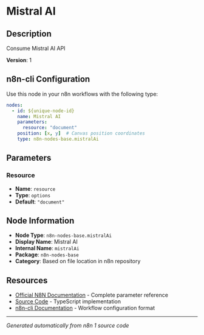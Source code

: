 # Mistral AI

## Description

Consume Mistral AI API

**Version**: 1

## n8n-cli Configuration

Use this node in your n8n workflows with the following type:

```yaml
nodes:
  - id: ${unique-node-id}
    name: Mistral AI
    parameters:
      resource: "document"
    position: [x, y]  # Canvas position coordinates
    type: n8n-nodes-base.mistralAi
```

## Parameters

### Resource

- **Name**: `resource`
- **Type**: `options`
- **Default**: `"document"`


## Node Information

- **Node Type**: `n8n-nodes-base.mistralAi`
- **Display Name**: Mistral AI
- **Internal Name**: `mistralAi`
- **Package**: `n8n-nodes-base`
- **Category**: Based on file location in n8n repository

## Resources

- [Official N8N Documentation](https://docs.n8n.io/integrations/builtin/app-nodes/n8n-nodes-base.mistralai/) - Complete parameter reference
- [Source Code](https://github.com/n8n-io/n8n/blob/master/packages/nodes-base/nodes/MistralAI/MistralAi.node.ts) - TypeScript implementation
- [n8n-cli Documentation](https://github.com/edenreich/n8n-cli) - Workflow configuration format

---
*Generated automatically from n8n 1 source code*
